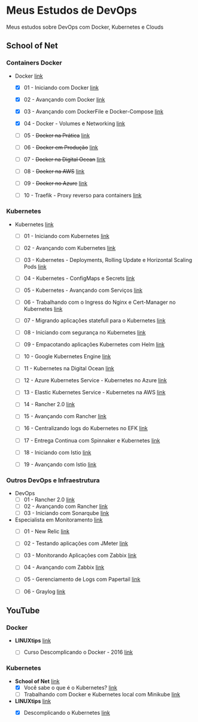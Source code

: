 # Meus Estudos de DevOps

Meus estudos sobre DevOps com Docker, Kubernetes e Clouds

## School of Net

### Containers Docker

- Docker [link](https://www.schoolofnet.com/plano-de-estudo-docker/)
    - [x] 01 - Iniciando com Docker [link](https://www.schoolofnet.com/curso/containers/docker-fundamentos/iniciando-com-docker-rev2/)
    - [x] 02 - Avançando com Docker [link](https://www.schoolofnet.com/curso/containers/docker-fundamentos/avancando-com-docker-rev2/)
    - [x] 03 - Avançando com DockerFile e Docker-Compose [link](https://www.schoolofnet.com/curso/containers/docker-fundamentos/avancando-com-dockerfile-e-docker-compose/)
    - [x] 04 - Docker - Volumes e Networking [link](https://www.schoolofnet.com/curso/containers/docker-fundamentos/docker-volumes-networking-rev2/)
    - [ ] 05 - ~~Docker na Prática~~ [link](https://www.schoolofnet.com/curso/containers/docker-em-producao/docker-na-pratica/)
    - [ ] 06 - ~~Docker em Produção~~ [link](https://www.schoolofnet.com/projeto-pratico/containers/docker-em-producao/docker-em-producao/)
    - [ ] 07 - ~~Docker na Digital Ocean~~ [link](https://www.schoolofnet.com/curso/containers/docker-em-producao/docker-na-digital-ocean/)
    - [ ] 08 - ~~Docker na AWS~~ [link](https://www.schoolofnet.com/curso/containers/docker-em-producao/docker-na-aws-rev2/)
    - [ ] 09 - ~~Docker no Azure~~ [link](https://www.schoolofnet.com/curso/containers/docker-em-producao/docker-no-azure/)
    - [ ] 10 - Traefik - Proxy reverso para containers [link](https://www.schoolofnet.com/curso/containers/docker-em-producao/traefik-proxy-reverso-para-containers-rev2/)


### Kubernetes

- Kubernetes [link](https://www.schoolofnet.com/plano-de-estudo-kubernetes/)
     - [ ] 01 - Iniciando com Kubernetes [link](https://www.schoolofnet.com/curso/containers/kubernetes/iniciando-com-kubernetes-rev-2/)
     - [ ] 02 - Avançando com Kubernetes [link](https://www.schoolofnet.com/curso/containers/kubernetes/avancando-com-kubernetes/)
     - [ ] 03 - Kubernetes - Deployments, Rolling Update e Horizontal Scaling Pods [link](https://www.schoolofnet.com/curso/containers/kubernetes/kubernetes-deployments-rolling-update-e-horizontal/)
     - [ ] 04 - Kubernetes - ConfigMaps e Secrets [link](https://www.schoolofnet.com/curso/containers/kubernetes/kubernetes-configmaps-e-secrets/)
     - [ ] 05 - Kubernetes - Avançando com Serviços [link](https://www.schoolofnet.com/curso/containers/kubernetes/kubernetes-avancando-com-servicos/)
     - [ ] 06 - Trabalhando com o Ingress do Nginx e Cert-Manager no Kubernetes [link](https://www.schoolofnet.com/curso/containers/kubernetes/trabalhando-com-o-ingress-do-nginx-e-cert-manager-/)
     - [ ] 07 - Migrando aplicações statefull para o Kubernetes [link](https://www.schoolofnet.com/curso/containers/kubernetes/migrando-aplicacoes-statefull-para-o-kubernetes/)
     - [ ] 08 - Iniciando com segurança no Kubernetes [link](https://www.schoolofnet.com/curso/containers/kubernetes/iniciando-com-seguranca-no-kubernetes/)
     - [ ] 09 - Empacotando aplicações Kubernetes com Helm [link](https://www.schoolofnet.com/curso/containers/kubernetes/empacotando-aplicacoes-kubernetes-com-helm/)
     - [ ] 10 - Google Kubernetes Engine [link](https://www.schoolofnet.com/curso/containers/kubernetes/google-kubernetes-engine/)
     - [ ] 11 - Kubernetes na Digital Ocean [link](https://www.schoolofnet.com/curso/containers/kubernetes/kubernetes-na-digital-ocean/)
     - [ ] 12 - Azure Kubernetes Service - Kubernetes no Azure [link](https://www.schoolofnet.com/curso/containers/kubernetes/azure-kubernetes-service-kubernetes-no-azure/)
     - [ ] 13 - Elastic Kubernetes Service - Kubernetes na AWS [link](https://www.schoolofnet.com/curso/containers/kubernetes/elastic-kubernetes-service-kubernetes-na-aws/)
     - [ ] 14 - Rancher 2.0 [link](https://www.schoolofnet.com/curso/containers/kubernetes/rancher-20-revisao-2/)
     - [ ] 15 - Avançando com Rancher [link](https://www.schoolofnet.com/curso/containers/kubernetes/avancando-com-rancher-rev2/)
     - [ ] 16 - Centralizando logs do Kubernetes no EFK [link](https://www.schoolofnet.com/curso/containers/kubernetes/centralizando-logs-do-kubernetes-no-efk/)
     - [ ] 17 - Entrega Continua com Spinnaker e Kubernetes [link](https://www.schoolofnet.com/curso/containers/kubernetes/entrega-continua-com-spinnaker-e-kubernetes-rev1/)
     - [ ] 18 - Iniciando com Istio [link](https://www.schoolofnet.com/curso/containers/kubernetes/iniciando-com-istio/)
     - [ ] 19 - Avançando com Istio [link](https://www.schoolofnet.com/curso/containers/kubernetes/avancando-com-istio/)


### Outros DevOps e Infraestrutura

- DevOps
    - [ ] 01 - Rancher 2.0 [link](https://www.schoolofnet.com/curso/containers/kubernetes/rancher-20-revisao-2/)
    - [ ] 02 - Avançando com Rancher [link](https://www.schoolofnet.com/curso/containers/kubernetes/avancando-com-rancher-rev2/)
    - [ ] 03 - Iniciando com Sonarqube [link](https://www.schoolofnet.com/curso/seguranca/sonarqube/iniciando-com-sonarqube/)
- Especialista em Monitoramento [link](https://www.schoolofnet.com/plano-de-estudo-especialista-em-monitoramento/)
    - [ ] 01 - New Relic [link](https://www.schoolofnet.com/curso/monitoramento/new-relic/new-relic/)
    - [ ] 02 - Testando aplicações com JMeter [link](https://www.schoolofnet.com/curso/monitoramento/jmeter/testando-aplicacoes-com-jmeter/)
    - [ ] 03 - Monitorando Aplicações com Zabbix [link](https://www.schoolofnet.com/curso/monitoramento/zabbix/monitorando-aplicacoes-com-zabbix-rev2/)
    - [ ] 04 - Avançando com Zabbix [link](https://www.schoolofnet.com/curso/monitoramento/zabbix/avancando-com-zabbix-rev-2/)
    - [ ] 05 - Gerenciamento de Logs com Papertail [link](https://www.schoolofnet.com/curso/monitoramento/logging/gerenciamento-de-logs-com-papertail/)
    - [ ] 06 - Graylog [link](https://www.schoolofnet.com/curso/monitoramento/logging/graylog/)



## YouTube

### Docker

- **LINUXtips** [link](https://www.youtube.com/channel/UCJnKVGmXRXrH49Tvrx5X0Sw)
    - [ ] Curso Descomplicando o Docker - 2016 [link](https://www.youtube.com/playlist?list=PLf-O3X2-mxDkiUH0r_BadgtELJ_qyrFJ_)


### Kubernetes

- **School of Net** [link](https://www.youtube.com/channel/UCIlafifr-E57jct9knCrZzw)
    - [x] Você sabe o que é o Kubernetes? [link](https://www.youtube.com/watch?v=a-2OBHlM5gU)
    - [ ] Trabalhando com Docker e Kubernetes local com Minikube [link](https://www.youtube.com/watch?v=VOQatejDYFo)
- **LINUXtips** [link](https://www.youtube.com/channel/UCJnKVGmXRXrH49Tvrx5X0Sw)
    - [x] Descomplicando o Kubernetes [link](https://www.youtube.com/playlist?list=PLf-O3X2-mxDmXQU-mJVgeaSL7Rtejvv0S)

